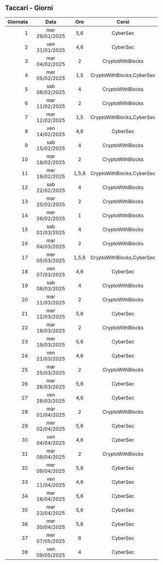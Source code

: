 ## Taccari - Giorni

|Giornata| Data | Ore | Corsi |
|--:|:-:|:-:|:-:|
|1|mer 29/01/2025|5,6|CyberSec|
|2|ven 31/01/2025|4,6|CyberSec|
|3|mar 04/02/2025|2|CryptoWithBlocks|
|4|mer 05/02/2025|1,5|CryptoWithBlocks,CyberSec|
|5|sab 08/02/2025|4|CryptoWithBlocks|
|6|mar 11/02/2025|2|CryptoWithBlocks|
|7|mer 12/02/2025|1,5|CryptoWithBlocks,CyberSec|
|8|ven 14/02/2025|4,6|CyberSec|
|9|sab 15/02/2025|4|CryptoWithBlocks|
|10|mar 18/02/2025|2|CryptoWithBlocks|
|11|mer 19/02/2025|1,5,6|CryptoWithBlocks,CyberSec|
|12|sab 22/02/2025|4|CryptoWithBlocks|
|13|mar 25/02/2025|2|CryptoWithBlocks|
|14|mer 26/02/2025|1|CryptoWithBlocks|
|15|sab 01/03/2025|4|CryptoWithBlocks|
|16|mar 04/03/2025|2|CryptoWithBlocks|
|17|mer 05/03/2025|1,5,6|CryptoWithBlocks,CyberSec|
|18|ven 07/03/2025|4,6|CyberSec|
|19|sab 08/03/2025|4|CryptoWithBlocks|
|20|mar 11/03/2025|2|CryptoWithBlocks|
|21|mer 12/03/2025|5,6|CyberSec|
|22|mar 18/03/2025|2|CryptoWithBlocks|
|23|mer 19/03/2025|5,6|CyberSec|
|24|ven 21/03/2025|4,6|CyberSec|
|25|mar 25/03/2025|2|CryptoWithBlocks|
|26|mer 26/03/2025|5,6|CyberSec|
|27|ven 28/03/2025|4,6|CyberSec|
|28|mar 01/04/2025|2|CryptoWithBlocks|
|29|mer 02/04/2025|5,6|CyberSec|
|30|ven 04/04/2025|4,6|CyberSec|
|31|mar 08/04/2025|2|CryptoWithBlocks|
|32|mer 09/04/2025|5,6|CyberSec|
|33|ven 11/04/2025|4,6|CyberSec|
|34|mer 16/04/2025|5,6|CyberSec|
|35|mer 23/04/2025|5,6|CyberSec|
|36|mer 30/04/2025|5,6|CyberSec|
|37|mer 07/05/2025|6|CyberSec|
|38|ven 09/05/2025|4|CyberSec|


